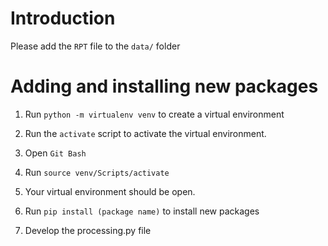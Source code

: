 # Introduction

Please add the `RPT` file to the `data/` folder

# Adding and installing new packages

1. Run `python -m virtualenv venv` to create a virtual environment
2. Run the `activate` script to activate the virtual environment.
  1. Open `Git Bash`
  2. Run `source venv/Scripts/activate`

3. Your virtual environment should be open.
4. Run `pip install (package name)` to install new packages
5. Develop the processing.py file
